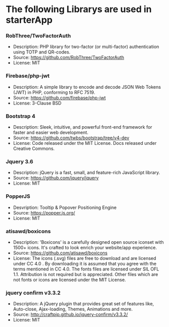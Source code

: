 # The following Librarys are used in starterApp

### RobThree/TwoFactorAuth

- Description: PHP library for two-factor (or multi-factor) authentication using TOTP and QR-codes.
- Source: https://github.com/RobThree/TwoFactorAuth
- License: MIT


### Firebase/php-jwt

- Description: A simple library to encode and decode JSON Web Tokens (JWT) in PHP, conforming to RFC 7519.
- Source: https://github.com/firebase/php-jwt
- License: 3-Clause BSD


### Bootstrap 4

- Description: Sleek, intuitive, and powerful front-end framework for faster and easier web development.
- Source: https://github.com/twbs/bootstrap/tree/v4-dev
- License: Code released under the MIT License. Docs released under Creative Commons.


### Jquery 3.6

- Description: jQuery is a fast, small, and feature-rich JavaScript library.
- Source: https://github.com/jquery/jquery
- License: MIT


### PopperJS

- Desvription: Tooltip & Popover Positioning Engine
- Source: https://popper.js.org/
- License: MIT

### atisawd/boxicons

- Description: 'Boxicons' is a carefully designed open source iconset with 1500+ icons. It's crafted to look enrich your website/app experience.
- Source: https://github.com/atisawd/boxicons
- License: The icons (.svg) files are free to download and are licensed under CC 4.0 . 
By downloading it is assumed that you agree with the terms mentioned in CC 4.0. The fonts files are licensed under SIL OFL 1.1.
Attribution is not required but is appreciated. Other files which are not fonts or icons are licensed under the MIT License.

### jquery confirm v3.3.2

- Description: A jQuery plugin that provides great set of features like, Auto-close, Ajax-loading, Themes, Animations and more.
- Source: http://craftpip.github.io/jquery-confirm/v3.3.2/
- License: MIT
